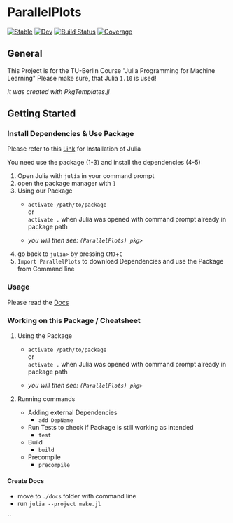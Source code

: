 # ParallelPlots

[![Stable](https://img.shields.io/badge/docs-stable-blue.svg)](https://moritz155.github.io/ParallelPlots.jl/stable/)
[![Dev](https://img.shields.io/badge/docs-dev-blue.svg)](https://moritz155.github.io/ParallelPlots.jl/dev/)
[![Build Status](https://github.com/moritz155/ParallelPlots.jl/actions/workflows/CI.yml/badge.svg?branch=main)](https://github.com/moritz155/ParallelPlots.jl/actions/workflows/CI.yml?query=branch%3Amain)
[![Coverage](https://codecov.io/gh/moritz155/ParallelPlots.jl/branch/main/graph/badge.svg)](https://codecov.io/gh/moritz155/ParallelPlots.jl)

## General
This Project is for the TU-Berlin Course "Julia Programming for Machine Learning"
Please make sure, that Julia `1.10` is used!

_It was created with PkgTemplates.jl_

## Getting Started

### Install Dependencies & Use Package
Please refer to this [Link](https://adrianhill.de/julia-ml-course/lectures/E1_Installation.html) for Installation of Julia

You need use the package (1-3) and install the dependencies (4-5)
1. Open Julia with `julia` in your command prompt
2. open the package manager with `]`
3. Using our Package
    * `activate /path/to/package` <br>
      or<br>
      `activate .` when Julia was opened with command prompt already in package path

    * _you will then see: `(ParallelPlots) pkg>`_
4. go back to `julia>` by pressing `CMD`+`C`
5. `Import ParallelPlots` to download Dependencies and use the Package from Command line

### Usage
Please read the [Docs](/docs/build/index.html)

### Working on this Package / Cheatsheet
1. Using the Package
   * `activate /path/to/package` <br>
   or<br>
   `activate .` when Julia was opened with command prompt already in package path
 
   * _you will then see: `(ParallelPlots) pkg>`_

2. Running commands
   * Adding external Dependencies
     - `add DepName`
   * Run Tests to check if Package is still working as intended 
     - `test`
   * Build
     - `build`
   * Precompile
     - `precompile`


#### Create Docs
* move to `./docs` folder with command line
* run `julia --project make.jl`

``

